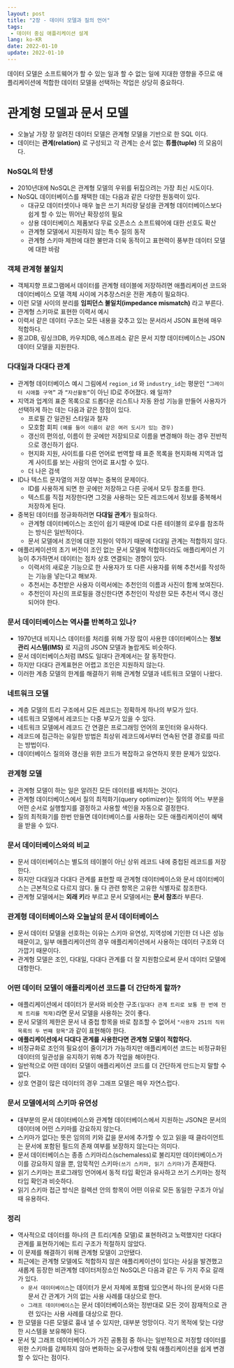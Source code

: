 ```yaml
---
layout: post
title: "2장 - 데이터 모델과 질의 언어"
tags: 
 - 데이터 중심 애플리케이션 설계
lang: ko-KR
date: 2022-01-10
update: 2022-01-10
---
```


데이터  모델은 소프트웨어가 할 수 있는 일과 할 수 없는 일에 지대한 영향을 주므로 애플리케이션에 적합한 데이터 모델을 선택하는 작업은 상당히 중요하다.

<!-- more -->

# 관계형 모델과 문서 모델

- 오늘날 가장 장 알려진 데이터 모델은 관계형 모델을 기반으로 한 SQL 이다.
- 데이터는 **관계(relation)** 로 구성되고 각 관계는 순서 없는 **튜플(tuple)** 의 모음이다.

### NoSQL의 탄생

- 2010년대에 NoSQL은 관계형 모델의 우위를 뒤집으려는 가장 최신 시도이다.
- NoSQL 데이터베이스를 채택한 데는 다음과 같은 다양한 원동력이 있다.
    - 대규모 데이터셋이나 매우 높은 쓰기 처리량 달성을 관계형 데이터베이스보다 쉽게 할 수 있는 뛰어난 확장성의 필요
    - 상용 데이터베이스 제품보다 무료 오픈소스 소프트웨어에 대한 선호도 확산
    - 관계형 모델에서 지원하지 않는 특수 질의 동작
    - 관계형 스키마 제한에 대한 불만과 더욱 동적이고 표현력이 풍부한 데이터 모델에 대한 바람
    

### 객체 관계형 불일치

- 객체지향 프로그램에서 데이터를 관계형 테이블에 저장하려면 애플리케이션 코드와 데이터베이스 모델 객체 사이에 거추장스러운 전환 계층이 필요하다.
- 이런 모델 사이의 분리를 **임피던스 불일치(impedance mismatch)** 라고 부른다.
- 관계형 스키마로 표현한 이력서 예시
- 이력서 같은 데이터 구조는 모든 내용을 갖추고 있는 문서라서 JSON 표현에 매우 적합하다.
- 몽고DB, 링싱크DB, 카우치DB, 에스프레소 같은 문서 지향 데이터베이스는 JSON 데이터 모델을 지원한다.

### 다대일과 다대다 관계

- 관계형 데이터베이스 예시 그림에서 `region_id` 와 `industry_id`는 평문인 `“그레이터 시애틀 구역”` 과 `“자선활동”`이 아닌 ID로 주어졌다. 왜 일까?
- 지역과 업계의 표준 목록으로 드롭다운 리스트나 자동 완성 기능을 만들어 사용자가 선택하게 하는 데는 다음과 같은 장점이 있다.
    - 프로필 간 일관된 스타일과 철자
    - 모호함 회피 `(예를 들어 이름이 같은 여러 도시가 있는 경우)`
    - 갱신의 편의성, 이름이 한 곳에만 저장되므로 이름을 변경해야 하는 경우 전반적으로 갱신하기 쉽다.
    - 현지화 지원, 사이트를 다른 언어로 번역할 때 표준 목록을 현지화해 지역과 업계 사이트를 보는 사람의 언어로 표시할 수 있다.
    - 더 나은 검색
- ID나 텍스트 문자열의 저장 여부는 중복의 문제이다.
    - ID를 사용하게 되면 한 곳에만 저장하고 다른 곳에서 모두 참조를 한다.
    - 텍스트를 직접 저장한다면 그것을 사용하는 모든 레코드에서 정보를 중복해서 저장하게 된다.
- 중복된 데이터를 정규화하려면 **다대일 관계**가 필요하다.
    - 관계형 데이터베이스는 조인이 쉽기 때문에 ID로 다른 테이블의 로우를 참조하는 방식은 일반적이다.
    - 문서 모델에서 조인에 대한 지원이 약하기 때문에 다대일 관계는 적합하지 않다.
- 애플리케이션의 초기 버전이 조인 없는 문서 모델에 적합하더라도 애플리케이션 기능이 추가하면서 데이터는 점차 상호 연결되는 경향이 있다.
    - 이력서의 새로운 기능으로 한 사용자가 또 다른 사용자를 위해 추천서를 작성하는 기능을 넣는다고 해보자.
    - 추천서는 추천받은 사용자 이력서에는 추천인의 이름과 사진이 함께 보여진다.
    - 추천인이 자신의 프로필을 갱신한다면 추천인이 작성한 모든 추천서 역시 갱신되어야 한다.

### 문서 데이터베이스는 역사를 반복하고 있나?

- 1970년대 비지니스 데이터를 처리를 위해 가장 많이 사용한 데이터베이스는 **정보 관리 시스템(IMS)** 로 지금의 JSON 모델과 놀랍게도 비슷하다.
- 문서 데이터베이스처럼 IMS도 일대다 관계에서는 잘 동작한다.
- 하지만 다대다 관계표현은 어렵고 조인은 지원하지 않는다.
- 이러한 계층 모델의 한계를 해결하기 위해 관계형 모델과 네트워크 모델이 나왔다.

### 네트워크 모델

- 계층 모델의 트리 구조에서 모든 레코드는 정확하게 하나의 부모가 있다.
- 네트워크 모델에서 레코드는 다중 부모가 있을 수 있다.
- 네트워크 모델에서 레코드 간 연결은 프로그래밍 언어의 포인터와 유사하다.
- 레코드에 접근하는 유일한 방법은 최상위 레코드에서부터 연속된 연결 경로를 따르는 방법이다.
- 데이터베이스 질의와 갱신을 위한 코드가 복잡하고 유연하지 못한 문제가 있었다.

### 관계형 모델

- 관계형 모델이 하는 일은 알려진 모든 데이터를 배치하는 것이다.
- 관계형 데이터베이스에서 질의 최적화기(query optimizer)는  질의의 어느 부분을 어떤 순서로 실행할지를 결정하고 사용할 색인을 자동으로 결정한다.
- 질의 최적화기를 한번 만들면 데이터베이스를 사용하는 모든 애플리케이션이 혜택을 받을 수 있다.

### 문서 데이터베이스와의 비교

- 문서 데이터베이스는 별도의 테이블이 아닌 상위 레코드 내에 중첩된 레코드를 저장한다.
- 하지만 다대일과 다대다 관계를 표현할 때 관계형 데이터베이스와 문서 데이터베이스는 근본적으로 다르지 않다. 둘 다 관련 항목은 고유한 식별자로 참조한다.
- 관계형 모델에서는 **외래 키**라 부르고 문서 모델에서는 **문서 참조**라 부른다.

### 관계형 데이터베이스와 오늘날의 문서 데이터베이스

- 문서 데이터 모델을 선호하는 이유는 스키마 유연성, 지역성에 기인한 더 나은 성능때문이고, 일부 애플리케이션의 경우 애플리케이션에서 사용하는 데이터 구조와 더 가깝기 때문이다.
- 관계형 모델은 조인, 다대일, 다대다 관계를 더 잘 지원함으로써 문서 데이터 모델에 대항한다.

### 어떤 데이터 모델이 애플리케이션 코드를 더 간단하게 할까?

- 애플리케이션에서 데이터가 문서와 비슷한 구조`(일대다 관계 트리로 보통 한 번에 전체 트리를 적재)`라면 문서 모델을 사용하는 것이 좋다.
- 문서 모델의 제한은 문서 내 중첩 항목을 바로 참조할 수 없어서 `"사용자 251의 직위 목록의 두 번쨰 항목"`과 같이 표현해야 한다.
- **애플리케이션에서 다대다 관계를 사용한다면 관계형 모델이 적합하다.**
- 비정규화로 조인의 필요성이 줄이기가 가능하지만 애플리케이션 코드는 비정규화된 데이터의 일관성을 유지하기 위해 추가 작업을 해야한다.
- 일반적으로 어떤 데이터 모델이 애플리케이션 코드를 더 간단하게 만드는지 말할 수 없다.
- 상호 연결이 많은 데이터의 경우 그래프 모델은 매우 자연스럽다.

### 문서 모델에서의 스키마 유연성

- 대부분의 문서 데이터베이스와 관계형 데이터베이스에서 지원하는 JSON은 문서의 데이터에 어떤 스키마를 강요하지 않는다.
- 스키마가 없다는 뜻은 임의의 키와 값을 문서에 추가할 수 있고 읽을 때 클라이언트는 문서에 포함된 필드의 존재 여부를 보장하지 않는다는 의미다.
- 문서 데이터베이스는 종종 스키마리스(schemaless)로 불리지만 데이터베이스가 이를 강요하지 않을 뿐, 암묵적인 스키마`(쓰기 스키마, 읽기 스키마)`가 존재한다.
- 읽기 스키마는 프로그래밍 언어에서 동적 타입 확인과 유사하고 쓰기 스키마는 정적 타입 확인과 비슷하다.
- 읽기 스키마 접근 방식은 컬렉션 안의 항목이 어떤 이유로 모든 동일한 구조가 아닐 때 유용하다.

### 정리

- 역사적으로 데이터를 하나의 큰 트리(계층 모델)로 표현하려고 노력했지만 다대다 관계를 표현하기에는 트리 구조가 적절하지 않았다.
- 이 문제를 해결하기 위해 관계형 모델이 고안됐다.
- 최근에는 관계형 모델에도 적합하지 않은 애플리케이션이 있다는 사실을 발견했고 새롭게 등장한 비관계형 데이터저장소인 NoSQL은 다음과 같은 두 가지 주요 갈래가 있다.
    - `문서 데이터베이스`는 데이터가 문서 자체에 포함돼 있으면서 하나의 문서와 다른 문서 간 관계가 거의 없는 사용 사례를 대상으로 한다.
    - `그래프 데이터베이스`는 문서 데이터베이스와는 정반대로 모든 것이 잠재적으로 관련 있다는 사용 사례를 대상으로 한다.
- 한 모델을 다른 모델로 흉내 낼 수 있지만, 대부분 엉망이다. 각기 목적에 맞는 다양한 시스템을 보유해야 된다.
- 문서 및 그래프 데이터베이스가 가진 공통점 중 하나는 일반적으로 저정할 데이터를 위한 스키마를 강제하지 않아 변화하는 요구사항에 맞춰 애플리케이션을 쉽게 변경할 수 있다는 점이다.